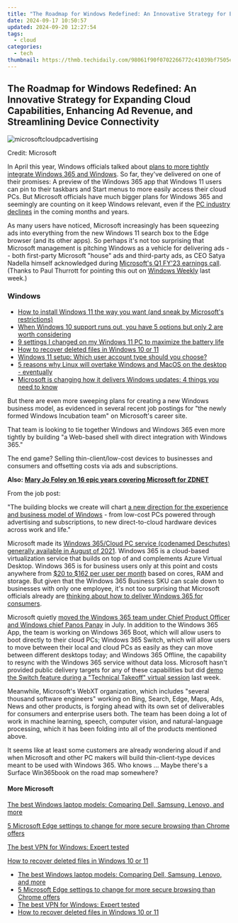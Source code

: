 ```yaml
---
title: "The Roadmap for Windows Redefined: An Innovative Strategy for Expanding Cloud Capabilities, Enhancing Ad Revenue, and Streamlining Device Connectivity"
date: 2024-09-17 10:50:57
updated: 2024-09-20 12:27:54
tags:
  - cloud
categories:
  - tech
thumbnail: https://thmb.techidaily.com/98061f90f0702266772c41039bf7505ea26afb88709675b4845f86d9c07123c1.jpg
---
```


## The Roadmap for Windows Redefined: An Innovative Strategy for Expanding Cloud Capabilities, Enhancing Ad Revenue, and Streamlining Device Connectivity

![microsoftcloudpcadvertising](https://www.zdnet.com/a/img/resize/0120adf9e586fb6b45120e60255c8620f2d9b937/2022/10/31/90cd3f36-fd29-4a01-a3dc-cedfdeb89a23/microsoftcloudpcadvertising.jpg?auto=webp&width=1280)

Credit: Microsoft

In April this year, Windows officials talked about [plans to more tightly integrate Windows 365 and Windows](https://www.zdnet.com/article/microsoft-provides-a-glimpse-of-future-windows-11-and-cloud-pc-integrations/). So far, they've delivered on one of their promises: A preview of the Windows 365 app that Windows 11 users can pin to their taskbars and Start menus to more easily access their cloud PCs. But Microsoft officials have much bigger plans for Windows 365 and seemingly are counting on it keep Windows relevant, even if the [PC industry declines](https://www.zdnet.com/article/pc-sales-are-falling-what-does-that-mean-for-the-price-of-your-new-computer/) in the coming months and years.   
  
 As many users have noticed, Microsoft increasingly has been squeezing ads into everything from the new Windows 11 search box to the Edge browser (and its other apps). So perhaps it's not too surprising that Microsoft management is pitching Windows as a vehicle for delivering ads -- both first-party Microsoft "house" ads and third-party ads, as CEO Satya Nadella himself acknowledged during [Microsoft's Q1 FY'23 earnings call](https://view.officeapps.live.com/op/view.aspx?src=https://c.s-microsoft.com/en-us/CMSFiles/TranscriptFY23Q1.docx?version=133e9c66-ae13-63c3-aad8-1bcfd5c6f0d4). (Thanks to Paul Thurrott for pointing this out on [Windows Weekly](https://twit.tv/shows/windows-weekly/episodes/800) last week.) 

### Windows

* [How to install Windows 11 the way you want (and sneak by Microsoft's restrictions)](https://www.zdnet.com/article/how-to-install-windows-11-the-way-you-want-and-bypass-microsofts-restrictions/)
* [When Windows 10 support runs out, you have 5 options but only 2 are worth considering](https://www.zdnet.com/article/still-have-a-windows-10-pc-you-have-5-options-before-support-ends-next-year/)
* [9 settings I changed on my Windows 11 PC to maximize the battery life](https://www.zdnet.com/article/9-settings-i-changed-on-my-windows-11-pc-to-maximize-the-battery-life/)
* [How to recover deleted files in Windows 10 or 11](https://www.zdnet.com/article/how-to-recover-deleted-files-in-windows-10-or-11/)
* [Windows 11 setup: Which user account type should you choose?](https://www.zdnet.com/article/windows-setup-which-user-account-type-should-you-choose/)
* [5 reasons why Linux will overtake Windows and MacOS on the desktop - eventually](https://www.zdnet.com/article/5-reasons-why-linux-will-eventually-overtake-windows-and-macos-on-the-desktop/)
* [Microsoft is changing how it delivers Windows updates: 4 things you need to know](https://www.zdnet.com/article/microsoft-is-changing-how-it-delivers-windows-updates-4-things-you-need-to-know/)

But there are even more sweeping plans for creating a new Windows business model, as evidenced in several recent job postings for "the newly formed Windows Incubation team" on Microsoft's career site. 

That team is looking to tie together Windows and Windows 365 even more tightly by building "a Web-based shell with direct integration with Windows 365." 

The end game? Selling thin-client/low-cost devices to businesses and consumers and offsetting costs via ads and subscriptions. 

**Also:** [**Mary Jo Foley on 16 epic years covering Microsoft for ZDNET**](https://www.zdnet.com/article/mary-jo-foley-looks-back-on-a-momentous-16-years-of-covering-microsoft-for-zdnet/)

From the job post: 

"The building blocks we create will chart [a new direction for the experience and business model of Windows](https://careers.microsoft.com/us/en/job/1436861/Principal-Software-Engineering-Manager) \- from low-cost PCs powered through advertising and subscriptions, to new direct-to-cloud hardware devices across work and life." 

Microsoft made its [Windows 365/Cloud PC service (codenamed Deschutes) generally available in August of 2021](https://www.zdnet.com/article/microsoft-brings-windows-to-the-cloud-with-windows-365-and-cloud-pc/). Windows 365 is a cloud-based virtualization service that builds on top of and complements Azure Virtual Desktop. Windows 365 is for business users only at this point and costs anywhere from [$20 to $162 per user per month](https://www.zdnet.com/article/microsofts-windows-365-cloud-pc-service-will-range-from-20-to-162-per-user-per-month/) based on cores, RAM and storage. But given that the Windows 365 Business SKU can scale down to businesses with only one employee, it's not too surprising that Microsoft officials already are [thinking about how to deliver Windows 365 for consumers](https://petri.com/podcast/mjfchat-windows-365-what-you-need-to-know/).   
  
 Microsoft quietly [moved the Windows 365 team under Chief Product Officer and Windows chief Panos Panay](https://www.zdnet.com/article/microsoft-adds-cloud-for-sovereignty-to-its-line-up/) in July. In addition to the Windows 365 App, the team is working on Windows 365 Boot, which will allow users to boot directly to their cloud PCs; Windows 365 Switch, which will allow users to move between their local and cloud PCs as easily as they can move between different desktops today; and Windows 365 Offline, the capability to resync with the Windows 365 service without data loss. Microsoft hasn't provided public delivery targets for any of these capabilities but did [demo the Switch feature during a "Technical Takeoff" virtual session](https://techcommunity.microsoft.com/t5/windows-events/what-s-new-and-how-to-deploy-windows-365-business/ec-p/3660520#M1776) last week.   
  
 Meanwhile, Microsoft's WebXT organization, which includes "several thousand software engineers" working on Bing, Search, Edge, Maps, Ads, News and other products, is forging ahead with its own set of deliverables for consumers and enterprise users both. The team has been doing a lot of work in machine learning, speech, computer vision, and natural-language processing, which it has been folding into all of the products mentioned above.   
  
 It seems like at least some customers are already wondering aloud if and when Microsoft and other PC makers will build thin-client-type devices meant to be used with Windows 365\. Who knows ... Maybe there's a Surface Win365book on the road map somewhere? 

#### More Microsoft

[The best Windows laptop models: Comparing Dell, Samsung, Lenovo, and more](https://www.zdnet.com/article/best-windows-laptop/ "The best Windows laptop models: Comparing Dell, Samsung, Lenovo, and more")

[5 Microsoft Edge settings to change for more secure browsing than Chrome offers](https://www.zdnet.com/article/5-microsoft-edge-settings-to-change-for-more-secure-browsing-than-chrome-offers/ "5 Microsoft Edge settings to change for more secure browsing than Chrome offers")

[The best VPN for Windows: Expert tested](https://www.zdnet.com/article/best-vpn-for-windows-pc/ "The best VPN for Windows: Expert tested")

[How to recover deleted files in Windows 10 or 11](https://www.zdnet.com/article/how-to-recover-deleted-files-in-windows-10-or-11/ "How to recover deleted files in Windows 10 or 11")

* [The best Windows laptop models: Comparing Dell, Samsung, Lenovo, and more](https://www.zdnet.com/article/best-windows-laptop/ "The best Windows laptop models: Comparing Dell, Samsung, Lenovo, and more")
* [5 Microsoft Edge settings to change for more secure browsing than Chrome offers](https://www.zdnet.com/article/5-microsoft-edge-settings-to-change-for-more-secure-browsing-than-chrome-offers/ "5 Microsoft Edge settings to change for more secure browsing than Chrome offers")
* [The best VPN for Windows: Expert tested](https://www.zdnet.com/article/best-vpn-for-windows-pc/ "The best VPN for Windows: Expert tested")
* [How to recover deleted files in Windows 10 or 11](https://www.zdnet.com/article/how-to-recover-deleted-files-in-windows-10-or-11/ "How to recover deleted files in Windows 10 or 11")

<ins class="adsbygoogle"
     style="display:block"
     data-ad-format="autorelaxed"
     data-ad-client="ca-pub-7571918770474297"
     data-ad-slot="1223367746"></ins>



<ins class="adsbygoogle"
     style="display:block"
     data-ad-client="ca-pub-7571918770474297"
     data-ad-slot="8358498916"
     data-ad-format="auto"
     data-full-width-responsive="true"></ins>
